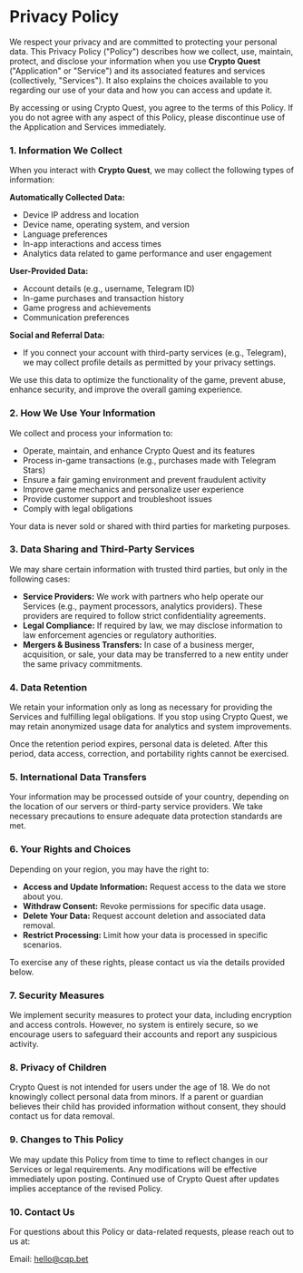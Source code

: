 # Privacy Policy

We respect your privacy and are committed to protecting your personal data. This Privacy Policy ("Policy") describes how we collect, use, maintain, protect, and disclose your information when you use **Crypto Quest** ("Application" or "Service") and its associated features and services (collectively, "Services"). It also explains the choices available to you regarding our use of your data and how you can access and update it.

By accessing or using Crypto Quest, you agree to the terms of this Policy. If you do not agree with any aspect of this Policy, please discontinue use of the Application and Services immediately.


### **1. Information We Collect**
When you interact with **Crypto Quest**, we may collect the following types of information:

**Automatically Collected Data:**  
- Device IP address and location
- Device name, operating system, and version
- Language preferences
- In-app interactions and access times
- Analytics data related to game performance and user engagement

**User-Provided Data:**  
- Account details (e.g., username, Telegram ID)
- In-game purchases and transaction history
- Game progress and achievements
- Communication preferences

**Social and Referral Data:**  
- If you connect your account with third-party services (e.g., Telegram), we may collect profile details as permitted by your privacy settings.

We use this data to optimize the functionality of the game, prevent abuse, enhance security, and improve the overall gaming experience.


### **2. How We Use Your Information**
We collect and process your information to:
- Operate, maintain, and enhance Crypto Quest and its features
- Process in-game transactions (e.g., purchases made with Telegram Stars)
- Ensure a fair gaming environment and prevent fraudulent activity
- Improve game mechanics and personalize user experience
- Provide customer support and troubleshoot issues
- Comply with legal obligations

Your data is never sold or shared with third parties for marketing purposes.


### **3. Data Sharing and Third-Party Services**
We may share certain information with trusted third parties, but only in the following cases:

- **Service Providers:** We work with partners who help operate our Services (e.g., payment processors, analytics providers). These providers are required to follow strict confidentiality agreements.
- **Legal Compliance:** If required by law, we may disclose information to law enforcement agencies or regulatory authorities.
- **Mergers & Business Transfers:** In case of a business merger, acquisition, or sale, your data may be transferred to a new entity under the same privacy commitments.


### **4. Data Retention**
We retain your information only as long as necessary for providing the Services and fulfilling legal obligations. If you stop using Crypto Quest, we may retain anonymized usage data for analytics and system improvements.

Once the retention period expires, personal data is deleted. After this period, data access, correction, and portability rights cannot be exercised.


### **5. International Data Transfers**
Your information may be processed outside of your country, depending on the location of our servers or third-party service providers. We take necessary precautions to ensure adequate data protection standards are met.


### **6. Your Rights and Choices**
Depending on your region, you may have the right to:
- **Access and Update Information:** Request access to the data we store about you.
- **Withdraw Consent:** Revoke permissions for specific data usage.
- **Delete Your Data:** Request account deletion and associated data removal.
- **Restrict Processing:** Limit how your data is processed in specific scenarios.

To exercise any of these rights, please contact us via the details provided below.


### **7. Security Measures**
We implement security measures to protect your data, including encryption and access controls. However, no system is entirely secure, so we encourage users to safeguard their accounts and report any suspicious activity.


### **8. Privacy of Children**
Crypto Quest is not intended for users under the age of 18. We do not knowingly collect personal data from minors. If a parent or guardian believes their child has provided information without consent, they should contact us for data removal.


### **9. Changes to This Policy**
We may update this Policy from time to time to reflect changes in our Services or legal requirements. Any modifications will be effective immediately upon posting. Continued use of Crypto Quest after updates implies acceptance of the revised Policy.


### **10. Contact Us**
For questions about this Policy or data-related requests, please reach out to us at:

Email: <hello@cqp.bet>

